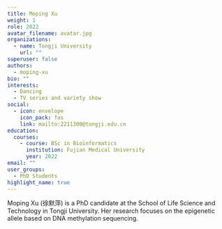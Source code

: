 ```yaml
---
title: Moping Xu
weight: 1
role: 2022
avatar_filename: avatar.jpg
organizations:
  - name: Tongji University
    url: ""
superuser: false
authors:
  - moping-xu
bio: ""
interests:
  - Dancing
  - TV series and variety show
social:
  - icon: envelope
    icon_pack: fas
    link: mailto:2211300@tongji.edu.cn
education:
  courses:
    - course: BSc in Bioinformatics
      institution: Fujian Medical University
      year: 2022
email: ""
user_groups:
  - PhD Students
highlight_name: true
---
```

Moping Xu (徐默萍) is a PhD candidate at the School of Life Science and Technology in Tongji University. Her research focuses on the epigenetic allele based on DNA methylation sequencing.
